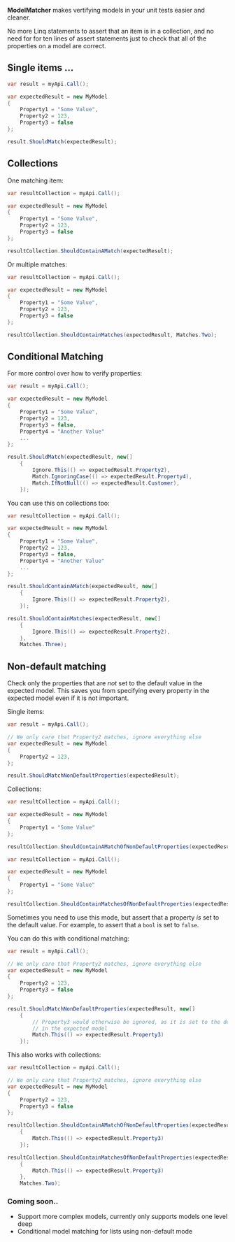 **ModelMatcher** makes vertifying models in your unit tests easier and cleaner. 

No more Linq statements to assert that an item is in a collection, and no need for for ten lines of assert statements just to check that all of the properties on a model are correct.

## Single items ...

```csharp
var result = myApi.Call();

var expectedResult = new MyModel
{
    Property1 = "Some Value",
    Property2 = 123,
    Property3 = false
};

result.ShouldMatch(expectedResult);
```

## Collections

One matching item:

```csharp
var resultCollection = myApi.Call();

var expectedResult = new MyModel
{
    Property1 = "Some Value",
    Property2 = 123,
    Property3 = false
};

resultCollection.ShouldContainAMatch(expectedResult);
```

Or multiple matches:

```csharp
var resultCollection = myApi.Call();

var expectedResult = new MyModel
{
    Property1 = "Some Value",
    Property2 = 123,
    Property3 = false
};

resultCollection.ShouldContainMatches(expectedResult, Matches.Two);
```

## Conditional Matching

For more control over how to verify properties:

```csharp
var result = myApi.Call();

var expectedResult = new MyModel
{
    Property1 = "Some Value",
    Property2 = 123,
    Property3 = false,
    Property4 = "Another Value"
    ...
};

result.ShouldMatch(expectedResult, new[]
	{
		Ignore.This(() => expectedResult.Property2),
		Match.IgnoringCase(() => expectedResult.Property4),
		Match.IfNotNull(() => expectedResult.Customer),
	});
```

You can use this on collections too:

```csharp
var resultCollection = myApi.Call();

var expectedResult = new MyModel
{
    Property1 = "Some Value",
    Property2 = 123,
    Property3 = false,
    Property4 = "Another Value"
    ...
};

result.ShouldContainAMatch(expectedResult, new[]
	{
		Ignore.This(() => expectedResult.Property2),
	});

result.ShouldContainMatches(expectedResult, new[]
	{
		Ignore.This(() => expectedResult.Property2),
	}, 
	Matches.Three);
```

## Non-default matching

Check only the properties that are *not* set to the default value in the expected model. This saves you from specifying every property in the expected model even if it is not important.

Single items:

```csharp
var result = myApi.Call();

// We only care that Property2 matches, ignore everything else
var expectedResult = new MyModel
{
    Property2 = 123,
};

result.ShouldMatchNonDefaultProperties(expectedResult);
```

Collections:

```csharp
var resultCollection = myApi.Call();

var expectedResult = new MyModel
{
    Property1 = "Some Value"
};

resultCollection.ShouldContainAMatchOfNonDefaultProperties(expectedResult);
```

```csharp
var resultCollection = myApi.Call();

var expectedResult = new MyModel
{
    Property1 = "Some Value"
};

resultCollection.ShouldContainMatchesOfNonDefaultProperties(expectedResult, Matches.Three);
```

Sometimes you need to use this mode, but assert that a property *is* set to the default value. 
For example, to assert that a ``bool`` is set to ``false``.

You can do this with conditional matching:

```csharp
var result = myApi.Call();

// We only care that Property2 matches, ignore everything else
var expectedResult = new MyModel
{
    Property2 = 123,
    Property3 = false
};

result.ShouldMatchNonDefaultProperties(expectedResult, new[]
	{
		// Property3 would otherwise be ignored, as it is set to the default value
		// in the expected model
		Match.This(() => expectedResult.Property3)
	});
```

This also works with collections:

```csharp
var resultCollection = myApi.Call();

// We only care that Property2 matches, ignore everything else
var expectedResult = new MyModel
{
    Property2 = 123,
    Property3 = false
};

resultCollection.ShouldContainAMatchOfNonDefaultProperties(expectedResult, new[]
	{
		Match.This(() => expectedResult.Property3)
	});

resultCollection.ShouldContainMatchesOfNonDefaultProperties(expectedResult, new[]
	{
		Match.This(() => expectedResult.Property3)
	},
	Matches.Two);
```


### Coming soon..

- Support more complex models, currently only supports models one level deep
- Conditional model matching for lists using non-default mode
